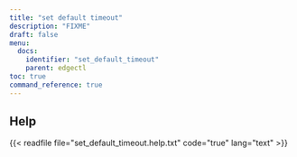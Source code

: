 ```yaml
---
title: "set default timeout"
description: "FIXME"
draft: false
menu:
  docs:
    identifier: "set_default_timeout"
    parent: edgectl
toc: true
command_reference: true
---
```


## Help

{{< readfile file="set_default_timeout.help.txt" code="true" lang="text" >}}

